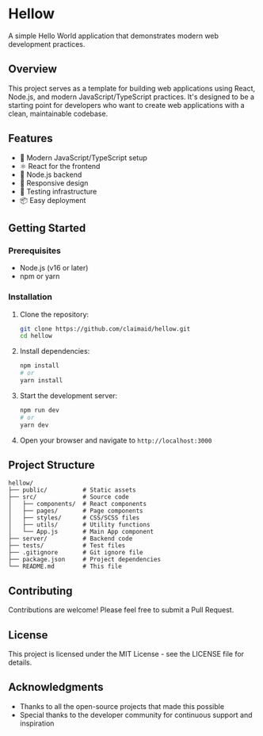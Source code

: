 # Hellow

A simple Hello World application that demonstrates modern web development practices.

## Overview

This project serves as a template for building web applications using React, Node.js, and modern JavaScript/TypeScript practices. It's designed to be a starting point for developers who want to create web applications with a clean, maintainable codebase.

## Features

- 🚀 Modern JavaScript/TypeScript setup
- ⚛️ React for the frontend
- 🔄 Node.js backend
- 📱 Responsive design
- 🧪 Testing infrastructure
- 📦 Easy deployment

## Getting Started

### Prerequisites

- Node.js (v16 or later)
- npm or yarn

### Installation

1. Clone the repository:
   ```bash
   git clone https://github.com/claimaid/hellow.git
   cd hellow
   ```

2. Install dependencies:
   ```bash
   npm install
   # or
   yarn install
   ```

3. Start the development server:
   ```bash
   npm run dev
   # or
   yarn dev
   ```

4. Open your browser and navigate to `http://localhost:3000`

## Project Structure

```
hellow/
├── public/          # Static assets
├── src/             # Source code
│   ├── components/  # React components
│   ├── pages/       # Page components
│   ├── styles/      # CSS/SCSS files
│   ├── utils/       # Utility functions
│   └── App.js       # Main App component
├── server/          # Backend code
├── tests/           # Test files
├── .gitignore       # Git ignore file
├── package.json     # Project dependencies
└── README.md        # This file
```

## Contributing

Contributions are welcome! Please feel free to submit a Pull Request.

## License

This project is licensed under the MIT License - see the LICENSE file for details.

## Acknowledgments

- Thanks to all the open-source projects that made this possible
- Special thanks to the developer community for continuous support and inspiration